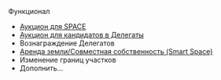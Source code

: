 Функционал



- [Аукцион для SPACE](https://github.com/andromedaspace/WIJG/wiki/%D0%90%D1%83%D0%BA%D1%86%D0%B8%D0%BE%D0%BD-%D0%B4%D0%BB%D1%8F-SPACE)
- [Аукцион для кандидатов в Делегаты](https://github.com/andromedaspace/WIJG/wiki/%D0%90%D1%83%D0%BA%D1%86%D0%B8%D0%BE%D0%BD-%D0%B4%D0%BB%D1%8F-%D0%BA%D0%B0%D0%BD%D0%B4%D0%B8%D0%B4%D0%B0%D1%82%D0%BE%D0%B2-%D0%B2-%D0%94%D0%B5%D0%BB%D0%B5%D0%B3%D0%B0%D1%82%D1%8B)
- Вознаграждение Делегатов
- [Аренда земли/Совместная собственность (Smart Space)](https://github.com/andromedaspace/WIJG/wiki/Smart-Space)
- Изменение границ участков
- Дополнить...